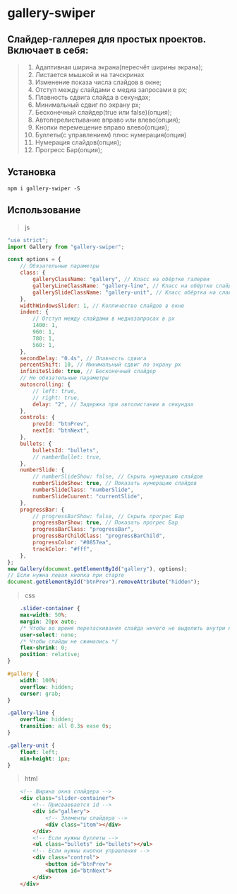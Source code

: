 # gallery-swiper
## Слайдер-галлерея для простых проектов. Включает в себя: 
>1. Адаптивная ширина экрана(пересчёт ширины экрана);
>2. Листается мышкой и на тачскринах
>3. Изменение показа числа слайдов в окне;
>4. Отступ между слайдами с медиа запросами в px;
>5. Плавность сдвига слайда в секундах;
>6. Минимальный сдвиг по экрану px;
>7. Бесконечный слайдер(true или false)(опция);
>8. Автоперелистывание вправо или влево(опция);
>9. Кнопки перемещение вправо влево(опция);
>10. Буллеты(с управлением) плюс нумерация(опция)
>11. Нумерация слайдов(опция);
>12. Прогресс Бар(опция);
## Установка
    npm i gallery-swiper -S
## Использование
>js
```js
"use strict";
import Gallery from "gallery-swiper";

const options = {
    // Обязательные параметры
    class: {
        galleryClassName: "gallery", // Класс на обёртке галереи
        galleryLineClassName: "gallery-line", // Класс на обёртке слайдов
        gallerySlideClassName: "gallery-unit", // Класс обёртка на слайде
    },
    widthWindowsSlider: 1, // Колличество слайдов в окне
    indent: {
        // Отступ между слайдами в медиазапросах в px
        1400: 1,
        960: 1,
        780: 1,
        560: 1,
    },
    secondDelay: "0.4s", // Плавность сдвига
    percentShift: 10, // Минимальный сдвиг по экрану px
    infiniteSlide: true, // Бесконечный слайдер
    // Не обязательные параметры
    autoscrolling: {
        // left: true,
        // right: true,
        delay: "2", // Задержка при автолистании в секундах
    },
    controls: {
        prevId: "btnPrev",
        nextId: "btnNext",
    },
    bullets: {
        bulletsId: "bullets",
        // namberBullet: true,
    },
    numberSlide: {
        // numberSlideShow: false, // Скрыть нумерацию слайдов
        numberSlideShow: true, // Показать нумерацию слайдов
        numberSlideClass: "numberSlide",
        numberSlideCuurent: "currentSlide",
    },
    progressBar: {
        // progressBarShow: false, // Скрыть прогрес Бар
        progressBarShow: true, // Показать прогрес Бар
        progressBarClass: "progressBar",
        progressBarChildClass: "progressBarChild",
        progressColor: "#0857ea", 
        trackColor: "#fff", 
    },
};
new Gallery(document.getElementById("gallery"), options);
// Если нужна левая кнопка при старте
document.getElementById("btnPrev").removeAttribute("hidden");
```
>css
```css
    .slider-container {
    max-width: 50%;
    margin: 20px auto;
    /* Чтобы во время перетаскивания слайда ничего не выделить внутри него */
    user-select: none;
    /* Чтобы слайды не сжимались */
    flex-shrink: 0;
    position: relative;
}

#gallery {
    width: 100%;
    overflow: hidden;
    cursor: grab;
}

.gallery-line {
    overflow: hidden;
    transition: all 0.3s ease 0s;
}

.gallery-unit {
    float: left;
    min-height: 1px;
}
```
>html
```html
    <!-- Ширина окна слайдера -->
    <div class="slider-container">
        <!-- Присваевается id -->
        <div id="gallery">
            <!-- Элементы слайдера -->
            <div class="item"></div>
        </div>
        <!-- Если нужны буллеты -->
        <ul class="bullets" id="bullets"></ul>
        <!-- Если нужны кнопки управления -->
        <div class="control">
            <button id="btnPrev">
            <button id="btnNext">
        </div>
    </div>
```
